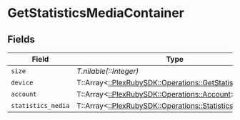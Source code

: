 # GetStatisticsMediaContainer


## Fields

| Field                                                                                                      | Type                                                                                                       | Required                                                                                                   | Description                                                                                                | Example                                                                                                    |
| ---------------------------------------------------------------------------------------------------------- | ---------------------------------------------------------------------------------------------------------- | ---------------------------------------------------------------------------------------------------------- | ---------------------------------------------------------------------------------------------------------- | ---------------------------------------------------------------------------------------------------------- |
| `size`                                                                                                     | *T.nilable(::Integer)*                                                                                     | :heavy_minus_sign:                                                                                         | N/A                                                                                                        | 5497                                                                                                       |
| `device`                                                                                                   | T::Array<[::PlexRubySDK::Operations::GetStatisticsDevice](../../models/operations/getstatisticsdevice.md)> | :heavy_minus_sign:                                                                                         | N/A                                                                                                        |                                                                                                            |
| `account`                                                                                                  | T::Array<[::PlexRubySDK::Operations::Account](../../models/operations/account.md)>                         | :heavy_minus_sign:                                                                                         | N/A                                                                                                        |                                                                                                            |
| `statistics_media`                                                                                         | T::Array<[::PlexRubySDK::Operations::StatisticsMedia](../../models/operations/statisticsmedia.md)>         | :heavy_minus_sign:                                                                                         | N/A                                                                                                        |                                                                                                            |